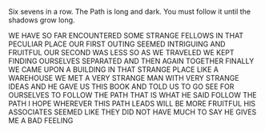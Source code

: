 Six sevens in a row. The Path is long and dark. You must follow it until the shadows grow long.

WE HAVE SO FAR ENCOUNTERED SOME STRANGE FELLOWS IN THAT PECULIAR PLACE 
OUR FIRST OUTING SEEMED INTRIGUING AND FRUITFUL 
OUR SECOND WAS LESS SO 
AS WE TRAVELED WE KEPT FINDING OURSELVES SEPARATED AND THEN AGAIN TOGETHER 
FINALLY WE CAME UPON A BUILDING IN THAT STRANGE PLACE 
LIKE A WAREHOUSE 
WE MET A VERY STRANGE MAN WITH VERY STRANGE IDEAS AND HE GAVE US THIS BOOK AND TOLD US TO GO SEE FOR OURSELVES 
TO FOLLOW THE PATH
THAT IS WHAT HE SAID 
FOLLOW THE PATH
I HOPE WHEREVER THIS PATH LEADS WILL BE MORE FRUITFUL 
HIS ASSOCIATES SEEMED LIKE THEY DID NOT HAVE MUCH TO SAY 
HE GIVES ME A BAD FEELING